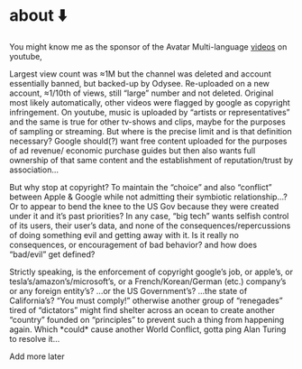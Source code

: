 # about ⬇️

You might know me as the sponsor of the Avatar Multi-language [videos](https://youtu.be/3keuulF_ihw) on youtube, 

Largest view count was ≈1M but the channel was deleted and account essentially banned, but backed-up by Odysee. Re-uploaded on a new account, ≈1/10th of views, still “large” number and not deleted. Original most likely automatically, other videos were flagged by google as copyright infringement. On youtube, music is uploaded by “artists or representatives” and the same is true for other tv-shows and clips, maybe for the purposes of sampling or streaming. But where is the precise limit and is that definition necessary? Google should(?) want free content uploaded for the purposes of ad revenue/ economic purchase guides but then also wants full ownership of that same content and the establishment of reputation/trust by association... 

But why stop at copyright? To maintain the “choice” and also “conflict” between Apple & Google while not admitting their symbiotic relationship...? Or to appear to bend the knee to the US Gov because they were created under it and it’s past priorities? In any case, “big tech” wants selfish control of its users, their user’s data, and none of the consequences/repercussions of doing something evil and getting away with it. Is it really no consequences, or encouragement of bad behavior? and how does “bad/evil” get defined? 

Strictly speaking, is the enforcement of copyright google’s job, or apple’s, or tesla’s/amazon’s/microsoft’s, or a French/Korean/German (etc.) company’s or any foreign entity’s? ...or the US Government’s? ...the state of California’s? “You must comply!” otherwise another group of “renegades” tired of “dictators” might find shelter across an ocean to create another “country” founded on “principles” to prevent such a thing from happening again. Which \*could\* cause another World Conflict, gotta ping Alan Turing to resolve it…


Add more later
